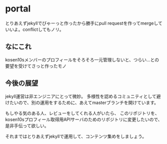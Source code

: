 # portal

とりあえずjekyllでびゃーっと作ったから勝手にpull requestを作ってmergeしていいよ。conflictしてもノリ。

## なにこれ

kosen10sメンバーのプロフィールをそろそろ一元管理しないと、つらい…との要望を受けてさっと作ったモノ

## 今後の展望

jekyll運営は非エンジニアにとって微妙。
多様性を認めるコミュニティとして避けたいので、別の運用をするために、あえてmasterブランチを開けています。

もしやる気のある人、レビューをしてくれる人がいたら、
このリポジトリを、kosen10sプロフィール取得用APIサーバのためのリポジトリに変更したいので、是非手伝って欲しい。

それまではとりあえずjekyllで運用して、コンテンツ集めをしましょう。

